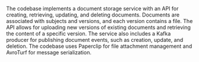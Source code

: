 The codebase implements a document storage service with an API for creating, retrieving, updating, and deleting documents. Documents are associated with subjects and versions, and each version contains a file. The API allows for uploading new versions of existing documents and retrieving the content of a specific version. The service also includes a Kafka producer for publishing document events, such as creation, update, and deletion. The codebase uses Paperclip for file attachment management and AvroTurf for message serialization. 
